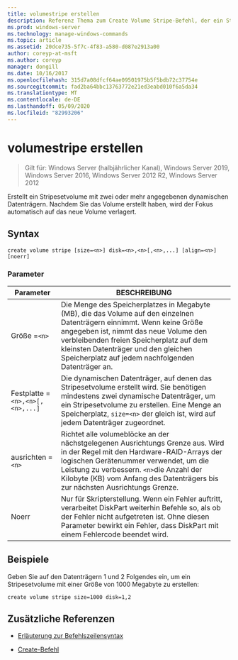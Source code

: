 ```yaml
---
title: volumestripe erstellen
description: Referenz Thema zum Create Volume Stripe-Befehl, der ein Stripesetvolume mit zwei oder mehr angegebenen dynamischen Datenträgern erstellt.
ms.prod: windows-server
ms.technology: manage-windows-commands
ms.topic: article
ms.assetid: 20dce735-5f7c-4f83-a580-d087e2913a00
author: coreyp-at-msft
ms.author: coreyp
manager: dongill
ms.date: 10/16/2017
ms.openlocfilehash: 315d7a08dfcf64ae09501975b5f5bdb72c37754e
ms.sourcegitcommit: fad2ba64bbc13763772e21ed3eabd010f6a5da34
ms.translationtype: MT
ms.contentlocale: de-DE
ms.lasthandoff: 05/09/2020
ms.locfileid: "82993206"
---
```

# <a name="create-volume-stripe"></a>volumestripe erstellen

> Gilt für: Windows Server (halbjährlicher Kanal), Windows Server 2019, Windows Server 2016, Windows Server 2012 R2, Windows Server 2012

Erstellt ein Stripesetvolume mit zwei oder mehr angegebenen dynamischen Datenträgern. Nachdem Sie das Volume erstellt haben, wird der Fokus automatisch auf das neue Volume verlagert.

## <a name="syntax"></a>Syntax

```
create volume stripe [size=<n>] disk=<n>,<n>[,<n>,...] [align=<n>] [noerr]
```

### <a name="parameters"></a>Parameter

| Parameter | BESCHREIBUNG |
| --------- |  -----------|
| Größe =`<n>` | Die Menge des Speicherplatzes in Megabyte (MB), die das Volume auf den einzelnen Datenträgern einnimmt. Wenn keine Größe angegeben ist, nimmt das neue Volume den verbleibenden freien Speicherplatz auf dem kleinsten Datenträger und den gleichen Speicherplatz auf jedem nachfolgenden Datenträger an. |
| Festplatte =`<n>,<n>[,<n>,...]` | Die dynamischen Datenträger, auf denen das Stripesetvolume erstellt wird. Sie benötigen mindestens zwei dynamische Datenträger, um ein Stripesetvolume zu erstellen. Eine Menge an Speicherplatz, `size=<n>` der gleich ist, wird auf jedem Datenträger zugeordnet. |
| ausrichten =`<n>` | Richtet alle volumeblöcke an der nächstgelegenen Ausrichtungs Grenze aus. Wird in der Regel mit den Hardware-RAID-Arrays der logischen Gerätenummer verwendet, um die Leistung zu verbessern. `<n>`die Anzahl der Kilobyte (KB) vom Anfang des Datenträgers bis zur nächsten Ausrichtungs Grenze. |
| Noerr | Nur für Skripterstellung. Wenn ein Fehler auftritt, verarbeitet DiskPart weiterhin Befehle so, als ob der Fehler nicht aufgetreten ist. Ohne diesen Parameter bewirkt ein Fehler, dass DiskPart mit einem Fehlercode beendet wird. |

## <a name="examples"></a>Beispiele

Geben Sie auf den Datenträgern 1 und 2 Folgendes ein, um ein Stripesetvolume mit einer Größe von 1000 Megabyte zu erstellen:

```
create volume stripe size=1000 disk=1,2
```

## <a name="additional-references"></a>Zusätzliche Referenzen

- [Erläuterung zur Befehlszeilensyntax](command-line-syntax-key.md)

- [Create-Befehl](create.md)
